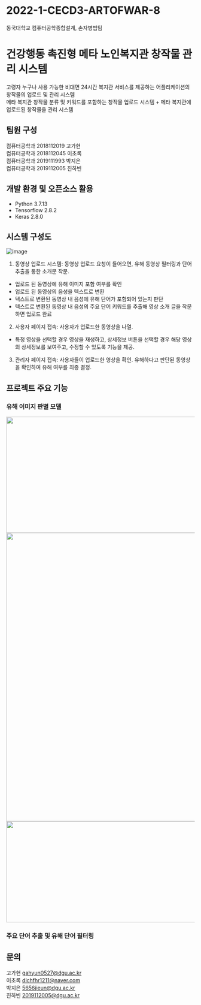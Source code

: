 # 2022-1-CECD3-ARTOFWAR-8
동국대학교 컴퓨터공학종합설계, 손자병법팀
# 건강행동 촉진형 메타 노인복지관 창작물 관리 시스템
고령자 누구나 사용 가능한 비대면 24시간 복지관 서비스를 제공하는 어플리케이션의 창작물의 업로드 및 관리 시스템 \
메타 복지관 창작물 분류 및 키워드를 포함하는 창작물 업로드 시스템 + 메타 복지관에 업로드된 창작물을 관리 시스템
## 팀원 구성
컴퓨터공학과 2018112019 고가현 \
컴퓨터공학과 2018112045 이초록 \
컴퓨터공학과 2019111993 박지은 \
컴퓨터공학과 2019112005 진하빈
## 개발 환경 및 오픈소스 활용
- Python 3.7.13
- Tensorflow 2.8.2
- Keras 2.8.0 

## 시스템 구성도
![image](https://user-images.githubusercontent.com/45120083/174437878-ddb97c68-cfa6-46e9-8132-073f007b0215.png) 
1) 동영상 업로드 시스템: 동영상 업로드 요청이 들어오면, 유해 동영상 필터링과 단어 추출을 통한 소개문 작문.
- 업로드 된 동영상에 유해 이미지 포함 여부를 확인 
- 업로드 된 동영상의 음성을 텍스트로 변환
- 텍스트로 변환된 동영상 내 음성에 유해 단어가 포함되어 있는지 판단
- 텍스트로 변환된 동영상 내 음성의 주요 단어 키워드를 추출해 영상 소개 글을 작문하면 업로드 완료
2) 사용자 페이지 접속: 사용자가 업로드한 동영상을 나열. 
- 특정 영상을 선택할 경우 영상을 재생하고, 상세정보 버튼을 선택할 경우 해당 영상의 상세정보를 보여주고, 수정할 수 있도록 기능을 제공.
3) 관리자 페이지 접속: 사용자들이 업로드한 영상을 확인. 유해하다고 판단된 동영상을 확인하여 유해 여부를 최종 결정.

## 프로젝트 주요 기능
### 유해 이미지 판별 모델
<img src="https://user-images.githubusercontent.com/45120083/174441411-b8009f60-c5e6-4197-8c69-bee00ab5561b.png" width="770" height="310"/>
<img src="https://user-images.githubusercontent.com/45120083/174442306-d6cdc822-1c67-482c-b6c5-b4f3d0761a36.png" width="770"/>
<img src="https://user-images.githubusercontent.com/45120083/174441514-23a655d2-1c0a-46cb-a8d6-39ad297a285d.png" width="770" height="270"/>

### 주요 단어 추출 및 유해 단어 필터링


## 문의
고가현 gahyun0527@dgu.ac.kr \
이초록 dlchfhr1211@naver.com \
박지은 5656jieun@dgu.ac.kr \
진하빈 2019112005@dgu.ac.kr
